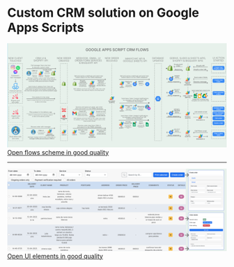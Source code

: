 # Custom CRM solution on Google Apps Scripts
<img src="./crm_flow.png"/>
<a href="https://raw.githubusercontent.com/steven-kollo/custom-crm-gs-js/main/crm_flow.png">Open flows scheme in good quality</a>
<hr>
<img src="./crm_ui.png"/>
<a href="https://raw.githubusercontent.com/steven-kollo/custom-crm-gs-js/main/crm_ui.png">Open UI elements in good quality</a>
